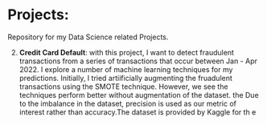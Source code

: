 # Projects: 
Repository for my Data Science related Projects.



2. **Credit Card Default**: with this project, I want to detect fraudulent transactions from a series of transactions that occur between Jan - Apr 2022. I explore a number of machine learning techniques for my predictions. Initially,  I tried artiificially augmenting the fruadulent transactions using the SMOTE technique. However,  we see the techniques perform better without augmentation of the dataset. the Due to the imbalance in the dataset, precision is used as our metric of interest rather than accuracy.The dataset is provided by Kaggle for th e
